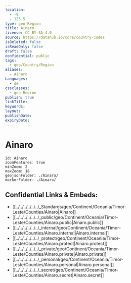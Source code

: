 ```yaml
---
location:
  - -9
  - 125.5
type: geo-Region
title: Ainaro
license: CC BY-SA 4.0
source: https://datahub.io/core/country-codes
isDeleted: false
isReadOnly: false
draft: false
confidential: public
tags:
  - geo/Country/Region
aliases:
  - Ainaro
Languages:
  - de
cssclasses:
  - geo-Region
publish: true
linkTitle:
keywords:
layout:
publishDate:
expiryDate:
---
```


# Ainaro

```leaflet
id: Ainaro
zoomFeatures: true 
minZoom: 2 
maxZoom: 18
geojsonFolder: ./Ainaro/
markerFolder: ./Ainaro/
```


## Confidential Links & Embeds: 
- [[../../../../../../_Standards/geo/Continent/Oceania/Timor-Leste/Counties/Ainaro|Ainaro]] 
- [[../../../../../../_public/geo/Continent/Oceania/Timor-Leste/Counties/Ainaro.public|Ainaro.public]] 
- [[../../../../../../_internal/geo/Continent/Oceania/Timor-Leste/Counties/Ainaro.internal|Ainaro.internal]] 
- [[../../../../../../_protect/geo/Continent/Oceania/Timor-Leste/Counties/Ainaro.protect|Ainaro.protect]] 
- [[../../../../../../_private/geo/Continent/Oceania/Timor-Leste/Counties/Ainaro.private|Ainaro.private]] 
- [[../../../../../../_personal/geo/Continent/Oceania/Timor-Leste/Counties/Ainaro.personal|Ainaro.personal]] 
- [[../../../../../../_secret/geo/Continent/Oceania/Timor-Leste/Counties/Ainaro.secret|Ainaro.secret]] 

